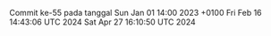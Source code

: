 Commit ke-55 pada tanggal Sun Jan 01 14:00 2023 +0100
Fri Feb 16 14:43:06 UTC 2024
Sat Apr 27 16:10:50 UTC 2024
